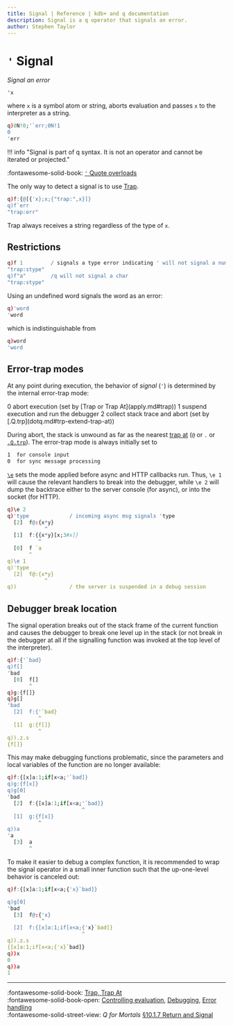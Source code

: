 ```yaml
---
title: Signal | Reference | kdb+ and q documentation
description: Signal is a q operator that signals an error. 
author: Stephen Taylor
---
```

# `'` Signal




_Signal an error_

```syntax
'x
```

where `x` is a symbol atom or string, aborts evaluation and passes `x` to the interpreter as a string.

```q
q)0N!0;'`err;0N!1
0
'err
```

!!! info "Signal is part of q syntax. It is not an operator and cannot be iterated or projected."

:fontawesome-solid-book:
[`'` Quote overloads](overloads.md#quote)

The only way to detect a signal is to use [Trap](apply.md#trap).

```q
q)f:{@[{'x};x;{"trap:",x}]}
q)f`err
"trap:err"
```

Trap always receives a string regardless of the type of `x`.


## Restrictions

```q
q)f 1         / signals a type error indicating ' will not signal a number
"trap:stype"
q)f"a"        /q will not signal a char
"trap:stype"
```

Using an undefined word signals the word as an error:

```q
q)'word
'word
```

which is indistinguishable from

```q
q)word
'word
```


## Error-trap modes

At any point during execution, the behavior of _signal_ (`'`) is determined by the internal error-trap mode:

<div markdown="1" class="typewriter">
0   abort execution (set by [Trap or Trap At](apply.md#trap)) 
1   suspend execution and run the debugger
2   collect stack trace and abort (set by [.Q.trp](dotq.md#trp-extend-trap-at))
</div>

During abort, the stack is unwound as far as the nearest [trap at](apply.md#trap-at) (`@` or `.` or [`.Q.trp`](dotq.md#trp-extend-trap-at)). The error-trap mode is always initially set to 

```txt
1  for console input
0  for sync message processing
```

[`\e`](../basics/syscmds.md#e-error-trap-clients) sets the mode applied before async and HTTP callbacks run. Thus, `\e 1` will cause the relevant handlers to break into the debugger, while `\e 2` will dump the backtrace either to the server console (for async), or into the socket (for HTTP).
```q
q)\e 2
q)'type             / incoming async msg signals 'type
  [2]  f@:{x*y}
            ^
  [1]  f:{{x*y}[x;3#x]}
          ^
  [0]  f `a
       ^
q)\e 1
q)'type             
  [2]  f@:{x*y}
            ^
q))                 / the server is suspended in a debug session
```

## Debugger break location

The signal operation breaks out of the stack frame of the current function and causes the debugger to break one level up in the stack (or not break in the debugger at all if the signalling function was invoked at the top level of the interpreter).

```q
q)f:{'`bad}
q)f[]
'bad
  [0]  f[]
       ^
q)g:{f[]}
q)g[]
'bad
  [2]  f:{'`bad}
          ^
  [1]  g:{f[]}
          ^
q)).z.s
{f[]}
```

This may make debugging functions problematic, since the parameters and local variables of the function are no longer available:

```q
q)f:{[x]a:1;if[x<a;'`bad]}
q)g:{f[x]}
q)g[0]
'bad
  [2]  f:{[x]a:1;if[x<a;'`bad]}
                        ^
  [1]  g:{f[x]}
          ^
q))a
'a
  [3]  a
       ^
```

To make it easier to debug a complex function, it is recommended to wrap the signal operator in a small inner function such that the up-one-level behavior is canceled out:

```q
q)f:{[x]a:1;if[x<a;{'x}`bad]}

q)g[0]
'bad
  [3]  f@:{'x}
           ^
  [2]  f:{[x]a:1;if[x<a;{'x}`bad]}
                        ^
q)).z.s
{[x]a:1;if[x<a;{'x}`bad]}
q))x
0
q))a
1
```

----
:fontawesome-solid-book:
[Trap, Trap At](apply.md#trap) 
<br>
:fontawesome-solid-book-open:
[Controlling evaluation](../basics/control.md),
[Debugging](../basics/debug.md),
[Error handling](../basics/errors.md)
<br>
:fontawesome-solid-street-view:
_Q for Mortals_
[§10.1.7 Return and Signal](/q4m3/10_Execution_Control/#1017-return-and-signal)

